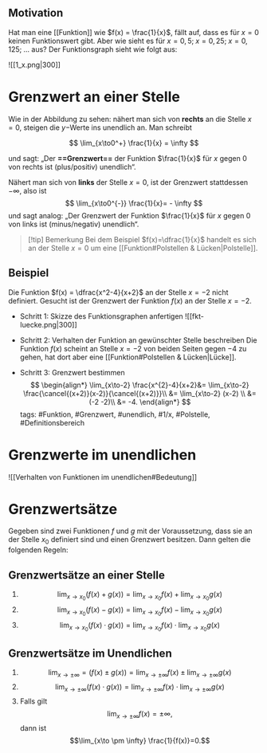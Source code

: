 ## Motivation

Hat man eine [[Funktion]] wie $f(x) = \frac{1}{x}$, fällt auf, dass es für $x=0$ keinen Funktionswert gibt. Aber wie sieht es für $x=0,5;\; x=0,25;\; x=0,125;\; \ldots$  aus? Der Funktionsgraph sieht wie folgt aus:

![[1_x.png|300]]

# Grenzwert an einer Stelle

Wie in der Abbildung zu sehen: nähert man sich von **rechts** an die Stelle $x=0$, steigen die $y-$Werte ins unendlich an. Man schreibt

$$
\lim_{x\to0^+} \frac{1}{x} = \infty
$$

und sagt: „Der **==Grenzwert==** der Funktion $\frac{1}{x}$ für $x$ gegen $0$ von rechts ist (plus/positiv) unendlich“. 

Nähert man sich von **links** der Stelle $x=0$, ist der Grenzwert stattdessen $-\infty$, also ist
$$
\lim_{x\to0^{-}} \frac{1}{x}= - \infty
$$
und sagt analog: „Der Grenzwert der Funktion $\frac{1}{x}$ für $x$ gegen $0$ von links ist (minus/negativ) unendlich“.

>[!tip] Bemerkung
>Bei dem Beispiel $f(x)=\dfrac{1}{x}$ handelt es sich an der Stelle $x=0$ um eine [[Funktion#Polstellen & Lücken|Polstelle]].


## Beispiel

Die Funktion $f(x) = \dfrac{x^2-4}{x+2}$ an der Stelle $x=-2$ nicht definiert. Gesucht ist der Grenzwert der Funktion $f(x)$ an der Stelle $x=-2$.

- Schritt 1: Skizze des Funktionsgraphen anfertigen
![[fkt-luecke.png|300]]
- Schritt 2: Verhalten der Funktion an gewünschter Stelle beschreiben
Die Funktion $f(x)$ scheint an Stelle $x=-2$ von beiden Seiten gegen $-4$ zu gehen, hat dort aber eine [[Funktion#Polstellen & Lücken|Lücke]].

- Schritt 3: Grenzwert bestimmen
$$
\begin{align*}
\lim_{x\to-2} \frac{x^{2}-4}{x+2}&= \lim_{x\to-2} \frac{\cancel{(x+2)}(x-2)}{\cancel{(x+2)}}\\
&= \lim_{x\to-2} (x-2) \\
&= (-2 -2)\\
&= -4.
\end{align*}
$$
tags: #Funktion, #Grenzwert, #unendlich, #1/x, #Polstelle, #Definitionsbereich 

# Grenzwerte im unendlichen
![[Verhalten von Funktionen im unendlichen#Bedeutung]]

# Grenzwertsätze

Gegeben sind zwei Funktionen $f$ und $g$ mit der Voraussetzung, dass sie an der Stelle $x_0$ definiert sind und einen Grenzwert besitzen. Dann gelten die folgenden Regeln:

## Grenzwertsätze an einer Stelle

1. $$\lim_{x\to x_{0}}(f(x)+g(x)) = \lim_{x\to x_{0}}f(x) + \lim_{x\to x_{0}}g(x)$$
2. $$\lim_{x\to x_{0}}(f(x)-g(x)) = \lim_{x\to x_{0}} f(x) - \lim_{x\to x_{0}}g(x)$$
3. $$\lim_{x\to x_{0}}(f(x)\cdot g(x)) = \lim_{x\to x_{0}} f(x) \cdot\lim_{x\to x_{0}} g(x)$$
## Grenzwertsätze im Unendlichen

1. $$\lim_{x\to \pm \infty} = (f(x) \pm g(x)) = \lim_{x\to \pm \infty}f(x) \pm \lim_{x\to \pm \infty} g(x)$$
2. $$\lim_{x\to \pm \infty}(f(x)\cdot g(x)) = \lim_{x\to \pm \infty} f(x) \cdot\lim_{x\to \pm \infty} g(x)$$
3. Falls gilt $$\lim_{x\to \pm \infty} f(x) = \pm \infty,$$ dann ist $$\lim_{x\to \pm \infty} \frac{1}{f(x)}=0.$$
